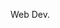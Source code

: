 Web Dev. 
<!-- - looking to collaborate and contribute on Data science, Blockchain, Web development and Cloud computing projects. -->

<!---
almondkiruthu/almondkiruthu is a ✨ special ✨ repository because its `README.md` (this file) appears on your GitHub profile.
You can click the Preview link to take a look at your changes.
--->
